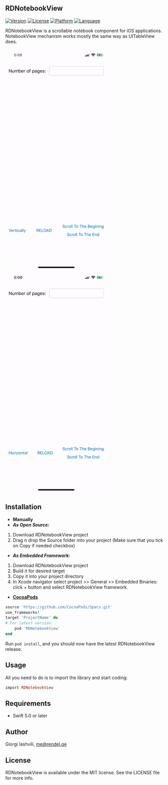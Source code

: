 ## RDNotebookView
[![Version](https://img.shields.io/cocoapods/v/RDNotebookView.svg?style=flat)](http://cocoapods.org/pods/RDNotebookView)
[![License](https://img.shields.io/cocoapods/l/RDNotebookView.svg?style=flat)](https://github.com/Rendel27/RDNotebookView/blob/master/LICENSE)
[![Platform](https://img.shields.io/cocoapods/p/RDNotebookView.svg?style=flat)](http://cocoapods.org/pods/RDNotebookView)
[![Language](https://img.shields.io/badge/swift-5.0-orange.svg)](http://swift.org)



RDNotebookView is a scrollable notebook component for iOS applications.
NotebookView mechanism works mostly the same way as UITableView does.



![](https://raw.githubusercontent.com/Rendel27/RDNotebookView/master/RDNotebookView/RDNotebookViewExample/Resources/Gifs/vertical.gif) ![](https://raw.githubusercontent.com/Rendel27/RDNotebookView/master/RDNotebookView/RDNotebookViewExample/Resources/Gifs/horizontal.gif)



## Installation

- **Manually**  
- ***As Open Source:***
1. Download RDNotebookView project  
2. Drag n drop the Source folder into your project (Make sure that you tick on Copy if needed checkbox)  
- ***As Embedded Framework:***
1. Download RDNotebookView project  
2. Build it for desired target  
3. Copy it into your project directory  
4. In Xcode navigator select project >> General >> Embedded Binaries: click + button and select RDNotebookView framework.


- **[CocoaPods](https://cocoapods.org)**  

```ruby
source 'https://github.com/CocoaPods/Specs.git'
use_frameworks!
target 'ProjectName' do
# For latest version:
    pod 'RDNotebookView'
end
```
Run `pod install`, and you should now have the latest RDNotebookView release.



## Usage
All you need to do is to import the library and start coding:
```ruby
import RDNotebookView
```



## Requirements
- Swift 5.0 or later



## Author
Giorgi Iashvili, me@rendel.ge



## License
RDNotebookView is available under the MIT license. See the LICENSE file for more info.
